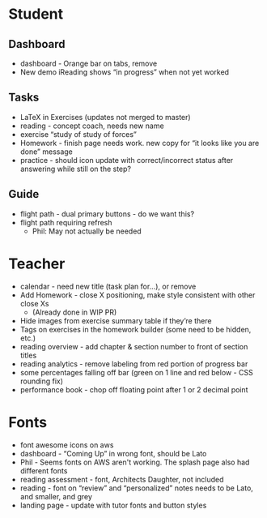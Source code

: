 # Student

## Dashboard

- dashboard - Orange bar on tabs, remove
- New demo iReading shows “in progress” when not yet worked

## Tasks

- LaTeX in Exercises (updates not merged to master)
- reading - concept coach, needs new name
- exercise “study of study of forces”
- Homework - finish page needs work. new copy for “it looks like you are done” message
- practice - should icon update with correct/incorrect status after answering while still on the step?

## Guide

- flight path - dual primary buttons - do we want this?
- flight path requiring refresh
  - Phil: May not actually be needed


# Teacher

- calendar - need new title (task plan for…), or remove
- Add Homework  - close X positioning, make style consistent with other close Xs 
  - (Already done in WIP PR)
- Hide images from exercise summary table if they’re there
- Tags on exercises in the homework builder (some need to be hidden, etc.)
- reading overview - add chapter & section number to front of section titles
- reading analytics - remove labeling from red portion of progress bar
- some percentages falling off bar (green on 1 line and red below - CSS rounding fix)
- performance book - chop off floating point after 1 or 2 decimal point


# Fonts

- font awesome icons on aws
- dashboard -  “Coming Up” in wrong font, should be Lato
- Phil - Seems fonts on AWS aren't working. The splash page also had different fonts
- reading assessment - font, Architects Daughter, not included
- reading - font on “review” and “personalized” notes needs to be Lato, and smaller, and grey
- landing page - update with tutor fonts and button styles
